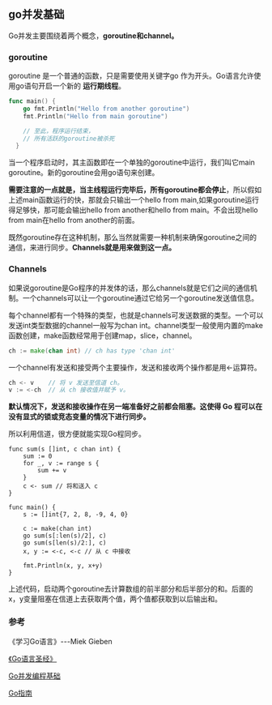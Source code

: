 ## go并发基础
Go并发主要围绕着两个概念，**goroutine和channel。**

### goroutine
goroutine 是一个普通的函数，只是需要使用关键字go 作为开头。Go语言允许使用go语句开启一个新的 **运行期线程**。

``` go
func main() {
    go fmt.Println("Hello from another goroutine")
    fmt.Println("Hello from main goroutine")

    // 至此，程序运行结束，
    // 所有活跃的goroutine被杀死
  }
```

当一个程序启动时，其主函数即在一个单独的goroutine中运行，我们叫它main goroutine。新的goroutine会用go语句来创建。


**需要注意的一点就是，当主线程运行完毕后，所有goroutine都会停止**，所以假如上述main函数运行的快，那就会只输出一个hello from main,如果goroutine运行得足够快，那可能会输出hello from another和hello from main。不会出现hello from main在hello from another的前面。

既然goroutine存在这种机制，那么当然就需要一种机制来确保goroutine之间的通信，来进行同步。**Channels就是用来做到这一点。**

### Channels
如果说goroutine是Go程序的并发体的话，那么channels就是它们之间的通信机制。一个channels可以让一个goroutine通过它给另一个goroutine发送值信息。

每个channel都有一个特殊的类型，也就是channels可发送数据的类型。一个可以发送int类型数据的channel一般写为chan int。channel类型一般使用内置的make函数创建，make函数经常用于创建map，slice，channel。

``` go
ch := make(chan int) // ch has type 'chan int'
```

一个channel有发送和接受两个主要操作，发送和接收两个操作都是用<-运算符。

``` go
ch <- v    // 将 v 发送至信道 ch。
v := <-ch  // 从 ch 接收值并赋予 v。
```

**默认情况下，发送和接收操作在另一端准备好之前都会阻塞。这使得 Go 程可以在没有显式的锁或竞态变量的情况下进行同步。**

所以利用信道，很方便就能实现Go程同步。

```
func sum(s []int, c chan int) {
	sum := 0
	for _, v := range s {
		sum += v
	}
	c <- sum // 将和送入 c
}

func main() {
	s := []int{7, 2, 8, -9, 4, 0}

	c := make(chan int)
	go sum(s[:len(s)/2], c)
	go sum(s[len(s)/2:], c)
	x, y := <-c, <-c // 从 c 中接收

	fmt.Println(x, y, x+y)
}
```

上述代码，启动两个goroutine去计算数组的前半部分和后半部分的和。后面的x，y变量阻塞在信道上去获取两个值，两个值都获取到以后输出和。


### 参考
《学习Go语言》---Miek Gieben

[《Go语言圣经》](https://legacy.gitbook.com/book/yar999/gopl-zh/details)

[Go并发编程基础](http://blog.xiayf.cn/2015/05/20/fundamentals-of-concurrent-programming/)

[Go指南](https://tour.go-zh.org/list)
